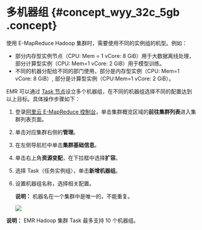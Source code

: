# 多机器组 {#concept_wyy_32c_5gb .concept}

使用 E-MapReduce Hadoop 集群时，需要使用不同的实例组的机型。例如：

-   部分内存型实例节点（CPU: Mem = 1 vCore: 8 GiB）用于大数据离线处理，部分计算型实例（CPU: Mem=1 vCore: 2 GiB）用于模型训练。
-   不同的机器分配给不同的部门使用，部分是内存型实例（CPU: Mem=1 vCore: 8 GiB）, 部分是计算型实例（CPU:Mem=1 vCore: 2 GiB）。

EMR 可以通过 [Task 节点](intl.zh-CN/集群规划与配置/集群规划/实例类型.md#section_zwh_1l3_y2b)设立多个机器组，在不同的机器组选择不同的配置达到以上目标。具体操作步骤如下：

1.  登录[阿里云 E-MapReduce 控制台](https://emr.console.aliyun.com/)，单击集群概览区域的**前往集群列表**进入集群列表页面。
2.  单击对应集群右侧的**管理**。
3.  在左侧导航栏中单击**集群基础信息**。
4.  单击右上角**资源变配**，在下拉框中选择**扩容**。
5.  选择 Task（任务实例组），单击**新增机器组**。
6.  设置机器组名称，选择相关配置。

    **说明：** 机器名在一个集群中是唯一的，不能重复。

    ![](http://static-aliyun-doc.oss-cn-hangzhou.aliyuncs.com/assets/img/124632/155849133338830_zh-CN.png)


**说明：** EMR Hadoop 集群 Task 最多支持 10 个机器组。

